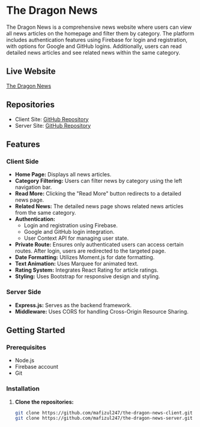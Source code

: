 # The Dragon News

The Dragon News is a comprehensive news website where users can view all news articles on the homepage and filter them by category. The platform includes authentication features using Firebase for login and registration, with options for Google and GitHub logins. Additionally, users can read detailed news articles and see related news within the same category.

## Live Website

[The Dragon News](https://the-dragon-news24.netlify.app/)

## Repositories

- Client Site: [GitHub Repository](https://github.com/mafizul247/the-dragon-news-client.git)
- Server Site: [GitHub Repository](https://github.com/mafizul247/the-dragon-news-server.git)

## Features

### Client Side

- **Home Page:** Displays all news articles.
- **Category Filtering:** Users can filter news by category using the left navigation bar.
- **Read More:** Clicking the "Read More" button redirects to a detailed news page.
- **Related News:** The detailed news page shows related news articles from the same category.
- **Authentication:** 
  - Login and registration using Firebase.
  - Google and GitHub login integration.
  - User Context API for managing user state.
- **Private Route:** Ensures only authenticated users can access certain routes. After login, users are redirected to the targeted page.
- **Date Formatting:** Utilizes Moment.js for date formatting.
- **Text Animation:** Uses Marquee for animated text.
- **Rating System:** Integrates React Rating for article ratings.
- **Styling:** Uses Bootstrap for responsive design and styling.

### Server Side

- **Express.js:** Serves as the backend framework.
- **Middleware:** Uses CORS for handling Cross-Origin Resource Sharing.

## Getting Started

### Prerequisites

- Node.js
- Firebase account
- Git

### Installation

1. **Clone the repositories:**

   ```bash
   git clone https://github.com/mafizul247/the-dragon-news-client.git
   git clone https://github.com/mafizul247/the-dragon-news-server.git
